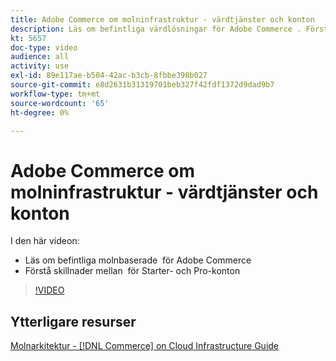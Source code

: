 ```yaml
---
title: Adobe Commerce om molninfrastruktur - värdtjänster och konton
description: Läs om befintliga värdlösningar för Adobe Commerce ​. Förstå skillnaderna mellan ​ för Starter- och Pro-konton.
kt: 5657
doc-type: video
audience: all
activity: use
exl-id: 89e117ae-b504-42ac-b3cb-8fbbe398b027
source-git-commit: e8d2631b31319701beb327f42fdf1372d9dad9b7
workflow-type: tm+mt
source-wordcount: '65'
ht-degree: 0%

---
```


# Adobe Commerce om molninfrastruktur - värdtjänster och konton

I den här videon:

- Läs om befintliga molnbaserade &#x200B; för Adobe Commerce
- Förstå skillnader mellan &#x200B; för Starter- och Pro-konton

>[!VIDEO](https://video.tv.adobe.com/v/35813?quality=12&learn=on)

## Ytterligare resurser

[Molnarkitektur - [!DNL Commerce] on Cloud Infrastructure Guide](https://experienceleague.adobe.com/docs/commerce-cloud-service/user-guide/architecture/cloud-architecture.html)
